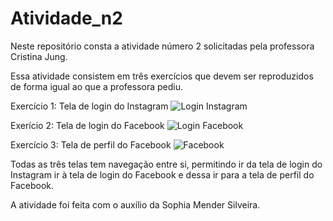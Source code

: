 # Atividade_n2
Neste repositório consta a atividade número 2 solicitadas pela professora Cristina Jung.

Essa atividade consistem em três exercícios que devem ser reproduzidos de forma igual ao que a professora pediu.

Exercício 1:
Tela de login do Instagram
![Login Instagram](https://user-images.githubusercontent.com/89792528/158266616-1d1e07af-bd70-4e29-b674-9fe002a28bda.png)

Exerício 2:
Tela de login do Facebook
![Login Facebook](https://user-images.githubusercontent.com/89792528/158266675-27088942-2311-4235-84a1-ceef70b4c5c5.png)

Exercício 3:
Tela de perfil do Facebook
![Facebook](https://user-images.githubusercontent.com/89792528/158266723-83ab4f7b-075c-442b-a7c3-17df35d88a77.png)

Todas as três telas tem navegação entre si, permitindo ir da tela de login do Instagram ir à tela de login do Facebook e dessa ir para a tela de perfil do Facebook.

A atividade foi feita com o auxílio da Sophia Mender Silveira.
